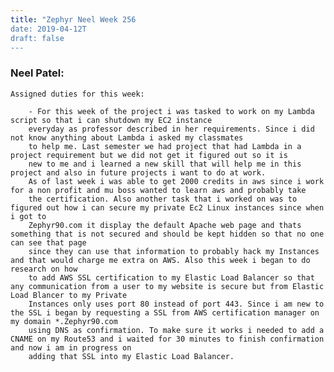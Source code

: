 ```yaml
---
title: "Zephyr Neel Week 256
date: 2019-04-12T
draft: false
---
```

<h3> Neel Patel: </h3>

	Assigned duties for this week:

		- For this week of the project i was tasked to work on my Lambda script so that i can shutdown my EC2 instance 
		everyday as professor described in her requirements. Since i did not know anything about Lambda i asked my classmates
		to help me. Last semester we had project that had Lambda in a project requirement but we did not get it figured out so it is
		new to me and i learned a new skill that will help me in this project and also in future projects i want to do at work. 
		As of last week i was able to get 2000 credits in aws since i work for a non profit and mu boss wanted to learn aws and probably take
		the certification. Also another task that i worked on was to figured out how i can secure my private Ec2 Linux instances since when i got to
		Zephyr90.com it display the default Apache web page and thats something that is not secured and should be kept hidden so that no one can see that page 
		since they can use that information to probably hack my Instances and that would charge me extra on AWS. Also this week i began to do research on how
		to add AWS SSL certification to my Elastic Load Balancer so that any communication from a user to my website is secure but from Elastic Load Blancer to my Private
		Instances only uses port 80 instead of port 443. Since i am new to the SSL i began by requesting a SSL from AWS certification manager on my domain *.Zephyr90.com 
		using DNS as confirmation. To make sure it works i needed to add a CNAME on my Route53 and i waited for 30 minutes to finish confirmation and now i am in progress on 
		adding that SSL into my Elastic Load Balancer.